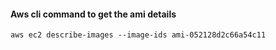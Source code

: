 #### Aws cli command to get the ami details
```
aws ec2 describe-images --image-ids ami-052128d2c66a54c11
```
